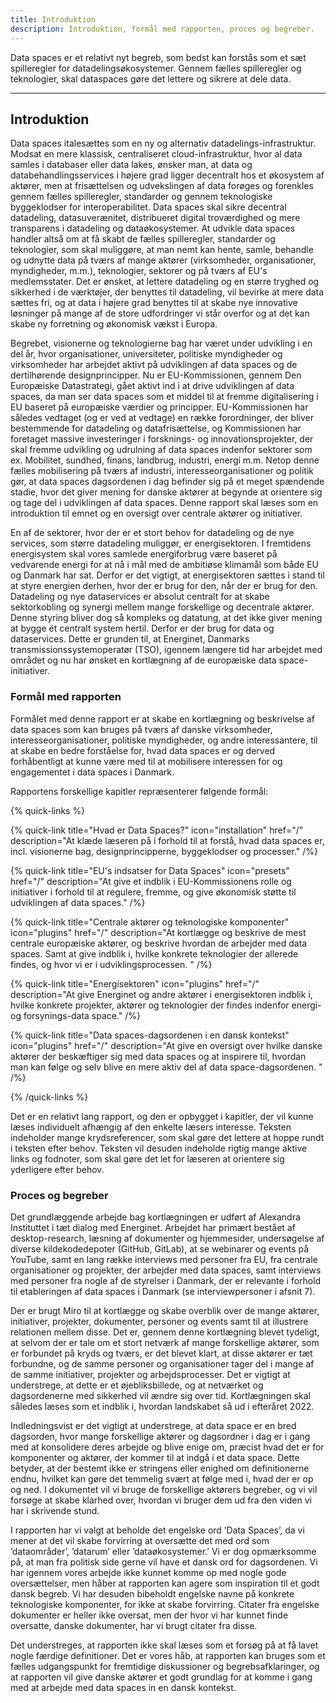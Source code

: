 ```yaml
---
title: Introduktion
description: Introduktion, formål med rapporten, proces og begreber.
---
```



Data spaces er et relativt nyt begreb, som bedst kan forstås som et sæt spilleregler for datadelingsøkosystemer. Gennem fælles spilleregler og teknologier, skal dataspaces gøre det lettere og sikrere at dele data.

---

## Introduktion

Data spaces italesættes som en ny og alternativ datadelings-infrastruktur. Modsat en mere klassisk, centraliseret cloud-infrastruktur, hvor al data samles i databaser eller data lakes, ønsker man, at data og databehandlingsservices i højere grad ligger decentralt hos et økosystem af aktører, men at frisættelsen og udvekslingen af data forøges og forenkles gennem fælles spilleregler, standarder og gennem teknologiske byggeklodser for interoperabilitet. Data spaces skal sikre decentral datadeling, datasuverænitet, distribueret digital troværdighed og mere transparens i datadeling og dataøkosystemer. At udvikle data spaces handler altså om at få skabt de fælles spilleregler, standarder og teknologier, som skal muliggøre, at man nemt kan hente, samle, behandle og udnytte data på tværs af mange aktører (virksomheder, organisationer, myndigheder, m.m.), teknologier, sektorer og på tværs af EU's medlemsstater. Det er ønsket, at lettere datadeling og en større tryghed og sikkerhed i de værktøjer, der benyttes til datadeling, vil bevirke at mere data sættes fri, og at data i højere grad benyttes til at skabe nye innovative løsninger på mange af de store udfordringer vi står overfor og at det kan skabe ny forretning og økonomisk vækst i Europa. 

Begrebet, visionerne og teknologierne bag har været under udvikling i en del år, hvor organisationer, universiteter, politiske myndigheder og virksomheder har arbejdet aktivt på udviklingen af data spaces og de dertilhørende designprincipper. Nu er EU-Kommissionen, gennem Den Europæiske Datastrategi, gået aktivt ind i at drive udviklingen af data spaces, da man ser data spaces som et middel til at fremme digitalisering i EU baseret på europæiske værdier og principper. EU-Kommissionen har således vedtaget (og er ved at vedtage) en række forordninger, der bliver bestemmende for datadeling og datafrisættelse, og Kommissionen har foretaget massive investeringer i forsknings- og innovationsprojekter, der skal fremme udvikling og udrulning af data spaces indenfor sektorer som ex. Mobilitet, sundhed, finans, landbrug, industri, energi m.m. Netop denne fælles mobilisering på tværs af industri, interesseorganisationer og politik gør, at data spaces dagsordenen i dag befinder sig på et meget spændende stadie, hvor det giver mening for danske aktører at begynde at orientere sig og tage del i udviklingen af data spaces. Denne rapport skal læses som en introduktion til emnet og en oversigt over centrale aktører og initiativer. 

En af de sektorer, hvor der er et stort behov for datadeling og de nye services, som større datadeling muliggør, er energisektoren. I fremtidens energisystem skal vores samlede energiforbrug være baseret på vedvarende energi for at nå i mål med de ambitiøse klimamål som både EU og Danmark har sat. Derfor er det vigtigt, at energisektoren sættes i stand til at styre energien derhen, hvor der er brug for den, når der er brug for den. Datadeling og nye dataservices er absolut centralt for at skabe sektorkobling og synergi mellem mange forskellige og decentrale aktører. Denne styring bliver dog så kompleks og datatung, at det ikke giver mening at bygge ét centralt system hertil. Derfor er der brug for data og dataservices. Dette er grunden til, at Energinet, Danmarks transmissionssystemoperatør (TSO), igennem længere tid har arbejdet med området og nu har ønsket en kortlægning af de europæiske data space-initiativer. 

### Formål med rapporten

Formålet med denne rapport er at skabe en kortlægning og beskrivelse af data spaces som kan bruges på tværs af danske virksomheder, interesseorganisationer, politiske myndigheder, og andre interessantere, til at skabe en bedre forståelse for, hvad data spaces er og derved forhåbentligt at kunne være med til at mobilisere interessen for og engagementet i data spaces i Danmark. 

Rapportens forskellige kapitler repræsenterer følgende formål:

{% quick-links %}

{% quick-link title="Hvad er Data Spaces?" icon="installation" href="/" description="At klæde læseren på i forhold til at forstå, hvad data spaces er, incl. visionerne bag, designprincipperne, byggeklodser og processer." /%}

{% quick-link title="EU's indsatser for Data Spaces" icon="presets" href="/" description="At give et indblik i EU-Kommissionens rolle og initiativer i forhold til at regulere, fremme, og give økonomisk støtte til udviklingen af data spaces." /%}

{% quick-link title="Centrale aktører og teknologiske komponenter" icon="plugins" href="/" description="At kortlægge og beskrive de mest centrale europæiske aktører, og beskrive hvordan de arbejder med data spaces. Samt at give indblik i, hvilke konkrete teknologier der allerede findes, og hvor vi er i udviklingsprocessen. " /%}

{% quick-link title="Energisektoren" icon="plugins" href="/" description="At give Energinet og andre aktører i energisektoren indblik i, hvilke konkrete projekter, aktører og teknologier der findes indenfor energi- og forsynings-data space." /%}

{% quick-link title="Data spaces-dagsordenen i en dansk kontekst" icon="plugins" href="/" description="At give en oversigt over hvilke danske aktører der beskæftiger sig med data spaces og at inspirere til, hvordan man kan følge og selv blive en mere aktiv del af data space-dagsordenen. " /%}

{% /quick-links %}

Det er en relativt lang rapport, og den er opbygget i kapitler, der vil kunne læses individuelt afhængig af den enkelte læsers interesse. Teksten indeholder mange krydsreferencer, som skal gøre det lettere at hoppe rundt i teksten efter behov. Teksten vil desuden indeholde rigtig mange aktive links og fodnoter, som skal gøre det let for læseren at orientere sig yderligere efter behov.


### Proces og begreber

Det grundlæggende arbejde bag kortlægningen er udført af Alexandra Instituttet i tæt dialog med Energinet. Arbejdet har primært bestået af desktop-research, læsning af dokumenter og hjemmesider, undersøgelse af diverse kildekodedepoter (GitHub, GitLab), at se webinarer og events på YouTube, samt en lang række interviews med personer fra EU, fra centrale organisationer og projekter, der arbejder med data spaces, samt interviews med personer fra nogle af de styrelser i Danmark, der er relevante i forhold til etableringen af data spaces i Danmark (se interviewpersoner i afsnit 7).

Der er brugt Miro til at kortlægge og skabe overblik over de mange aktører, initiativer, projekter, dokumenter, personer og events samt til at illustrere relationen mellem disse. Det er, gennem denne kortlægning blevet tydeligt, at selvom der er tale om et stort netværk af mange forskellige aktører, som er forbundet på kryds og tværs, er det blevet klart, at disse aktører er tæt forbundne, og de samme personer og organisationer tager del i mange af de samme initiativer, projekter og arbejdsprocesser. Det er vigtigt at understrege, at dette er et øjebliksbillede, og at netværket og dagsordenerne med sikkerhed vil ændre sig over tid. Kortlægningen skal således læses som et indblik i, hvordan landskabet så ud i efteråret 2022. 

Indledningsvist er det vigtigt at understrege, at data space er en bred dagsorden, hvor mange forskellige aktører og dagsordner i dag er i gang med at konsolidere deres arbejde og blive enige om, præcist hvad det er for komponenter og aktører, der kommer til at indgå i et data space. Dette betyder, at der bestemt ikke er stringens eller enighed om definitionerne endnu, hvilket kan gøre det temmelig svært at følge med i, hvad der er op og ned. I dokumentet vil vi bruge de forskellige aktørers begreber, og vi vil forsøge at skabe klarhed over, hvordan vi bruger dem ud fra den viden vi har i skrivende stund. 

I rapporten har vi valgt at beholde det engelske ord ’Data Spaces’, da vi mener at det vil skabe forvirring at oversætte det med ord som ’dataområder’, ’datarum’ eller ’dataøkosystemer.’ Vi er dog opmærksomme på, at man fra politisk side gerne vil have et dansk ord for dagsordenen. Vi har igennem vores arbejde ikke kunnet komme op med nogle gode oversættelser, men håber at rapporten kan agere som inspiration til et godt dansk begreb. Vi har desuden bibeholdt engelske navne på konkrete teknologiske komponenter, for ikke at skabe forvirring. Citater fra engelske dokumenter er heller ikke oversat, men der hvor vi har kunnet finde oversatte, danske dokumenter, har vi brugt citater fra disse.


Det understreges, at rapporten ikke skal læses som et forsøg på at få lavet nogle færdige definitioner. Det er vores håb, at rapporten kan bruges som et fælles udgangspunkt for fremtidige diskussioner og begrebsafklaringer, og at rapporten vil give danske aktører et godt grundlag for at komme i gang med at arbejde med data spaces in en dansk kontekst.
 







